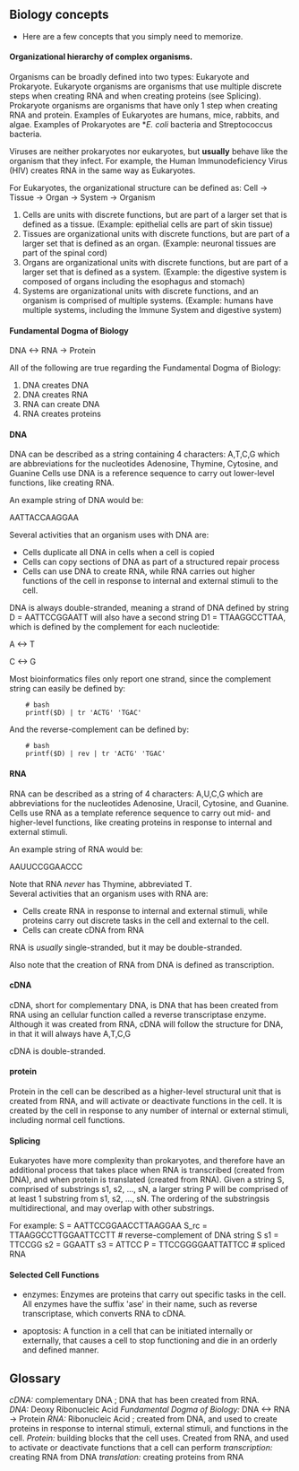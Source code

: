 ## Biology concepts

* Here are a few concepts that you simply need to memorize. 

#### Organizational hierarchy of complex organisms.

Organisms can be broadly defined into two types: Eukaryote and Prokaryote.  Eukaryote organisms are organisms that use multiple discrete steps when creating RNA and when creating proteins (see Splicing).  Prokaryote organisms are organisms that have only 1 step when creating RNA and protein.
Examples of Eukaryotes are humans, mice, rabbits, and algae.
Examples of Prokaryotes are **E. coli* bacteria and Streptococcus bacteria.

Viruses are neither prokaryotes nor eukaryotes, but **usually** behave like the organism that they infect.  For example, the Human Immunodeficiency Virus (HIV) creates RNA in the same way as Eukaryotes.

For Eukaryotes, the organizational structure can be defined as:
Cell -> Tissue -> Organ -> System -> Organism

1) Cells are units with discrete functions, but are part of a larger set that is defined as a tissue. (Example: epithelial cells are part of skin tissue)
2) Tissues are organizational units with discrete functions, but are part of a larger set that is defined as an organ. (Example: neuronal tissues are part of the spinal cord)
3) Organs are organizational units with discrete functions, but are part of a larger set that is defined as a system. (Example: the digestive system is composed of organs including the esophagus and stomach)
4) Systems are organizational units with discrete functions, and an organism is comprised of multiple systems. (Example: humans have multiple systems, including the Immune System and digestive system)


#### Fundamental Dogma of Biology

DNA <-> RNA -> Protein

All of the following are true regarding the Fundamental Dogma of Biology:
1) DNA creates DNA
2) DNA creates RNA
3) RNA can create DNA
4) RNA creates proteins

#### DNA

DNA can be described as a string containing 4 characters: A,T,C,G which are abbreviations for the nucleotides Adenosine, Thymine, Cytosine, and Guanine
Cells use DNA is a reference sequence to carry out lower-level functions, like creating RNA.

An example string of DNA would be:

AATTACCAAGGAA

Several activities that an organism uses with DNA are:
* Cells duplicate all DNA in cells when a cell is copied
* Cells can copy sections of DNA as part of a structured repair process
* Cells can use DNA to create RNA, while RNA carries out higher functions of the cell in response to internal and external stimuli to the cell.

DNA is always double-stranded, meaning a strand of DNA defined by string D = AATTCCGGAATT will also have a second string D1 = TTAAGGCCTTAA, which is defined by the complement for each nucleotide:

A <-> T

C <-> G

Most bioinformatics files only report one strand, since the complement string can easily be defined by:

        # bash
        printf($D) | tr 'ACTG' 'TGAC'

And the reverse-complement can be defined by:

        # bash
        printf($D) | rev | tr 'ACTG' 'TGAC'


#### RNA
RNA can be described as a string of 4 characters: A,U,C,G which are abbreviations for the nucleotides Adenosine, Uracil, Cytosine, and Guanine.
Cells use RNA as a template reference sequence to carry out mid- and higher-level functions, like creating proteins in response to internal and external stimuli.  

An example string of RNA would be:

AAUUCCGGAACCC

Note that RNA *never* has Thymine, abbreviated T.  
Several activities that an organism uses with RNA are:
* Cells create RNA in response to internal and external stimuli, while proteins carry out discrete tasks in the cell and external to the cell.
* Cells can create cDNA from RNA

RNA is *usually* single-stranded, but it may be double-stranded.

Also note that the creation of RNA from DNA is defined as transcription.

#### cDNA
cDNA, short for complementary DNA, is DNA that has been created from RNA using an cellular function called a reverse transcriptase enzyme.  Although it was created from RNA, cDNA will follow the structure for DNA, in that it will always have A,T,C,G 

cDNA is double-stranded.

#### protein
Protein in the cell can be described as a higher-level structural unit that is created from RNA, and will activate or deactivate functions in the cell.  It is created by the cell in response to any number of internal or external stimuli, including normal cell functions.

#### Splicing
Eukaryotes have more complexity than prokaryotes, and therefore have an additional process that takes place when RNA is transcribed (created from DNA), and when protein is translated (created from RNA).
Given a string S, comprised of substrings s1, s2, ..., sN, a larger string P will be comprised of at least 1 substring from s1, s2, ..., sN.
The ordering of the substringsis multidirectional, and may overlap with other substrings.

For example:
S    = AATTCCGGAACCTTAAGGAA
S_rc = TTAAGGCCTTGGAATTCCTT # reverse-complement of DNA string S
s1 = TTCCGG
s2 = GGAATT
s3 = ATTCC
P = TTCCGGGGAATTATTCC # spliced RNA

#### Selected Cell Functions

* enzymes: Enzymes are proteins that carry out specific tasks in the cell. All enzymes have the suffix 'ase' in their name, such as reverse transcriptase, which converts RNA to cDNA.  

* apoptosis: A function in a cell that can be initiated internally or externally, that causes a cell to stop functioning and die in an orderly and defined manner.

## Glossary

*cDNA:* complementary DNA ; DNA that has been created from RNA.  
*DNA:* Deoxy Ribonucleic Acid
*Fundamental Dogma of Biology:* DNA <-> RNA -> Protein
*RNA:* Ribonucleic Acid ; created from DNA, and used to create proteins in response to internal stimuli, external stimuli, and functions in the cell.
*Protein:* building blocks that the cell uses.  Created from RNA, and used to activate or deactivate functions that a cell can perform
*transcription:* creating RNA from DNA
*translation:* creating proteins from RNA
